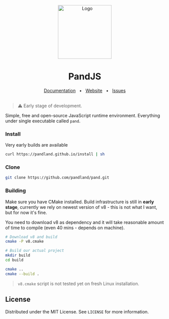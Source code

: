 <p align="center">
  <a href="https://pandland.github.io"><img src="https://github.com/user-attachments/assets/40c000fa-26b2-425d-98d0-ad68d3026b0e" alt="Logo" height=170></a>
</p>

<h1 align="center">PandJS</h1>

<div align="center">
  <a href="https://github.com/pandland/pand/tree/main/docs">Documentation</a>
  <span>&nbsp;&nbsp;•&nbsp;&nbsp;</span>
  <a href="https://pandland.github.io">Website</a>
  <span>&nbsp;&nbsp;•&nbsp;&nbsp;</span>
  <a href="https://github.com/pandland/pand/issues/new">Issues</a>
  <br />
  <br />
</div>

> ⚠️ Early stage of development.

Simple, free and open-source JavaScript runtime environment. Everything under single executable called `pand`.

### Install

Very early builds are available

```sh
curl https://pandland.github.io/install | sh
```

### Clone

```sh
git clone https://github.com/pandland/pand.git
```

### Building

Make sure you have CMake installed. Build infrastructure is still in **early stage**, currently we rely on newest version of v8 - this is not what I want, but for now it's fine.

You need to download v8 as dependency and it will take reasonable amount of time to compile (even 40 mins - depends on machine).


```sh
# Download v8 and build
cmake -P v8.cmake

# Build our actual project
mkdir build
cd build

cmake ..
cmake --build .
```

> `v8.cmake` script is not tested yet on fresh Linux installation.

## License

Distributed under the MIT License. See `LICENSE` for more information.
